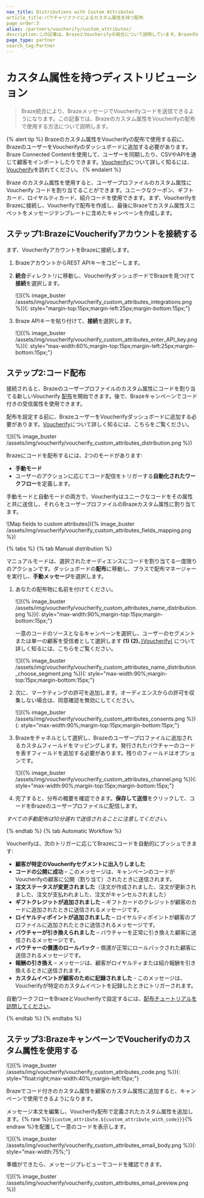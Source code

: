 ```yaml
---
nav_title: Distributions with Custom Attributes
article_title:バウチャリファイによるカスタム属性を持つ配布
page_order:3
alias: /partners/voucherify/custom_attributes/
description:この記事は、BrazeとVoucherifyの統合について説明しています。Brazeの統合により、BrazeメッセージでVoucherifyコードを送信できます。
page_type: partner
search_tag:Partner
---
```


# カスタム属性を持つディストリビューション

> Braze統合により、BrazeメッセージでVoucherifyコードを送信できるようになります。この記事では、Brazeのカスタム属性をVoucherifyの配布で使用する方法について説明します。

{% alert tip %}
Brazeのカスタム属性をVoucherifyの配布で使用する前に、BrazeのユーザーをVoucherifyのダッシュボードに追加する必要があります。Braze Connected Contentを使用して、ユーザーを同期したり、CSVやAPIを通じて顧客をインポートしたりできます。[Voucherify](https://support.voucherify.io/article/67-how-to-import-my-customers)について詳しく知るには、[Voucherify](https://support.voucherify.io/article/67-how-to-import-my-customers)を訪れてください。
{% endalert %}

Braze のカスタム属性を使用すると、ユーザープロファイルのカスタム属性に Voucherify コードを割り当てることができます。ユニークなクーポン、ギフトカード、ロイヤルティカード、紹介コードを使用できます。まず、VoucherifyをBrazeに接続し、Voucherifyで配布を作成し、最後にBrazeでカスタム属性スニペットをメッセージテンプレートに含めたキャンペーンを作成します。

## ステップ1:BrazeにVoucherifyアカウントを接続する

まず、VoucherifyアカウントをBrazeに接続します。

1. BrazeアカウントからREST APIキーをコピーします。
2. **統合**ディレクトリに移動し、VoucherifyダッシュボードでBrazeを見つけて**接続**を選択します。  
    
    ![\]({% image_buster /assets/img/voucherify/voucherify_custom_attributes_integrations.png %}){: style="margin-top:15px;margin-left:25px;margin-bottom:15px;"}
    
3. Braze APIキーを貼り付けて、**接続**を選択します。  
    
    ![\]({% image_buster /assets/img/voucherify/voucherify_custom_attributes_enter_API_key.png %}){: style="max-width:60%;margin-top:15px;margin-left:25px;margin-bottom:15px;"}


## ステップ2:コード配布

接続されると、Brazeのユーザープロファイルのカスタム属性にコードを割り当てる新しいVoucherify [配布](https://support.voucherify.io/article/19-how-does-the-distribution-manager-work)を開始できます。後で、Brazeキャンペーンでコード付きの受信属性を使用できます。

配布を設定する前に、BrazeユーザーをVoucherifyダッシュボードに追加する必要があります。[Voucherify](https://support.voucherify.io/article/67-how-to-import-my-customers)について詳しく知るには、こちらをご覧ください。

![\]({% image_buster /assets/img/voucherify/voucherify_custom_attributes_distribution.png %})

Brazeにコードを配布するには、2つのモードがあります:

- **手動モード**
- ユーザーのアクションに応じてコード配信をトリガーする**自動化されたワークフロー**を定義します。

手動モードと自動モードの両方で、Voucherifyはユニークなコードをその属性と共に送信し、それらをユーザープロファイルのBrazeカスタム属性に割り当てます。

![Map fields to custom attributes]({% image_buster /assets/img/voucherify/voucherify_custom_attributes_fields_mapping.png %})

{% tabs %}
{% tab Manual distribution %}

マニュアルモードは、選択されたオーディエンスにコードを割り当てる一度限りのアクションです。ダッシュボードの**配布**に移動し、プラスで配布マネージャーを実行し、**手動メッセージ**を選択します。

1.  あなたの配布物に名前を付けてください。

    ![\]({% image_buster /assets/img/voucherify/voucherify_custom_attributes_name_distribution.png %}){: style="max-width:90%;margin-top:15px;margin-bottom:15px;"}<br>  
    
    一意のコードのソースとなるキャンペーンを選択し、ユーザーのセグメントまたは単一の顧客を受信者として選択します **(1)** **(2)**。[}Voucherify{](https://support.voucherify.io/article/51-customer-segments) について詳しく知るには、こちらをご覧ください。  
    
    ![\]({% image_buster /assets/img/voucherify/voucherify_custom_attributes_name_distribution_choose_segment.png %}){: style="max-width:90%;margin-top:15px;margin-bottom:15px;"}  

2.  次に、マーケティングの許可を追加します。オーディエンスからの許可を収集しない場合は、同意確認を無効にしてください。  
    
    ![\]({% image_buster /assets/img/voucherify/voucherify_custom_attributes_consents.png %}){: style="max-width:90%;margin-top:15px;margin-bottom:15px;"}  
    
3.  Brazeをチャネルとして選択し、Brazeのユーザープロファイルに追加されるカスタムフィールドをマッピングします。発行されたバウチャーのコードを表すフィールドを追加する必要があります。残りのフィールドはオプションです。  
    
    ![\]({% image_buster /assets/img/voucherify/voucherify_custom_attributes_channel.png %}){: style="max-width:90%;margin-top:15px;margin-bottom:15px;"}  
    
4.  完了すると、分布の概要を確認できます。**保存して送信**をクリックして、コードをBrazeのユーザープロファイルに配信します。  

_すべての手動配布は10分遅れで送信されることに注意してください。_

{% endtab %}
{% tab Automatic Workflow %}

Voucherifyは、次のトリガーに応じてBrazeにコードを自動的にプッシュできます:

- **顧客が特定のVoucherifyセグメントに出入りしました**
- **コードの公開に成功** – このメッセージは、キャンペーンのコードがVoucherifyの顧客に公開（割り当て）されたときに送信されます。
- **注文ステータスが変更されました**（注文が作成されました、注文が更新されました、注文が支払われました、注文がキャンセルされました）
- **ギフトクレジットが追加されました** – ギフトカードのクレジットが顧客のカードに追加されたときに送信されるメッセージです。
- **ロイヤルティポイントが追加されました** – ロイヤルティポイントが顧客のプロファイルに追加されたときに送信されるメッセージです。
- **バウチャーが引き換えられました** – バウチャーを正常に引き換えた顧客に送信されるメッセージです。
- **バウチャーの償還のロールバック** – 償還が正常にロールバックされた顧客に送信されるメッセージです。
- **報酬の引き換え** – メッセージは、顧客がロイヤルティまたは紹介報酬を引き換えるときに送信されます。
- **カスタムイベントが顧客のために記録されました** \- このメッセージは、Voucherifyが特定のカスタムイベントを記録したときにトリガーされます。

自動ワークフローをBrazeとVoucherifyで設定するには、[配布チュートリアルを訪問してください](https://support.voucherify.io/article/19-how-does-the-distribution-manager-work)。

{% endtab %}
{% endtabs %}

## ステップ3:BrazeキャンペーンでVoucherifyのカスタム属性を使用する

![\]({% image_buster /assets/img/voucherify/voucherify_custom_attributes_code.png %}){: style="float:right;max-width:40%;margin-left:15px;"}

Brazeでコード付きのカスタム属性を顧客のカスタム属性に追加すると、キャンペーンで使用できるようになります。

メッセージ本文を編集し、Voucherify配布で定義されたカスタム属性を追加します。{% raw %}`{{custom_attribute.${custom_attribute_with_code}}}`{% endraw %}を配置して一意のコードを表示します。

![\]({% image_buster /assets/img/voucherify/voucherify_custom_attributes_email_body.png %}){: style="max-width:75%;"}

準備ができたら、メッセージプレビューでコードを確認できます。

![\]({% image_buster /assets/img/voucherify/voucherify_custom_attributes_email_preview.png %})
